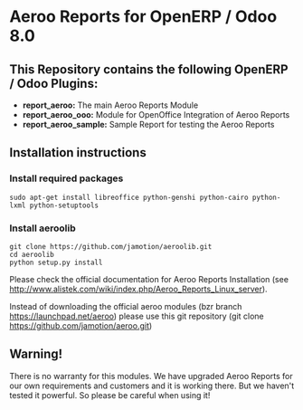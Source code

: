Aeroo Reports for OpenERP / Odoo 8.0
====================================

This Repository contains the following OpenERP / Odoo Plugins:
--------------------------------------------------------------

- **report_aeroo:** The main Aeroo Reports Module
- **report_aeroo_ooo:** Module for OpenOffice Integration of Aeroo Reports
- **report_aeroo_sample:** Sample Report for testing the Aeroo Reports

Installation instructions
-------------------------

### Install required packages

    sudo apt-get install libreoffice python-genshi python-cairo python-lxml python-setuptools
    
### Install aeroolib

    git clone https://github.com/jamotion/aeroolib.git
    cd aeroolib
    python setup.py install
    
Please check the official documentation for Aeroo Reports Installation
(see http://www.alistek.com/wiki/index.php/Aeroo_Reports_Linux_server).

Instead of downloading the official aeroo modules (bzr branch https://launchpad.net/aeroo) please use this git repository (git clone https://github.com/jamotion/aeroo.git)

Warning!
--------

There is no warranty for this modules. We have upgraded Aeroo Reports for our own requirements and customers and it is working there. But we haven't tested it powerful. So please be careful when using it!
